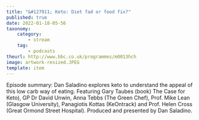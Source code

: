 ```yaml
---
title: "&#127911; Keto: Diet fad or food fix?"
published: true
date: 2022-01-18-05-56
taxonomy:
    category:
        - stream
    tag:
        - podcasts
theurl: http://www.bbc.co.uk/programmes/m0013hch
image: artwork-resized.JPEG
template: item
---
```


Episode summary: Dan Saladino explores keto to understand the appeal of this low carb way of eating. Featuring Gary Taubes (book) The Case for Keto), GP Dr David Unwin, Anna Tebbs (The Green Chef), Prof. Mike Lean (Glasgow University), Panagiotis Kottas (KeOntrack) and Prof. Helen Cross (Great Ormond Street Hospital). Produced and presented by Dan Saladino.

